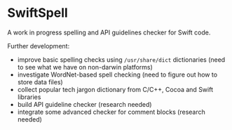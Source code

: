 # SwiftSpell

A work in progress spelling and API guidelines checker for Swift code.

Further development:
- improve basic spelling checks using `/usr/share/dict` dictionaries (need to see what we have on non-darwin platforms) 
- investigate WordNet-based spell checking (need to figure out how to store data files)
- collect popular tech jargon dictionary from C/C++, Cocoa and Swift libraries
- build API guideline checker (research needed) 
- integrate some advanced checker for comment blocks (research needed) 
